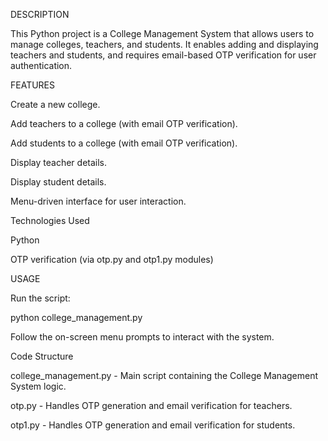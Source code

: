 DESCRIPTION

This Python project is a College Management System that allows users to manage colleges, teachers, and students.
It enables adding and displaying teachers and students, and requires email-based OTP verification for user authentication.

FEATURES

Create a new college.

Add teachers to a college (with email OTP verification).

Add students to a college (with email OTP verification).

Display teacher details.

Display student details.

Menu-driven interface for user interaction.

Technologies Used

Python

OTP verification (via otp.py and otp1.py modules)

USAGE

Run the script:

python college_management.py

Follow the on-screen menu prompts to interact with the system.

Code Structure

college_management.py - Main script containing the College Management System logic.

otp.py - Handles OTP generation and email verification for teachers.

otp1.py - Handles OTP generation and email verification for students.




